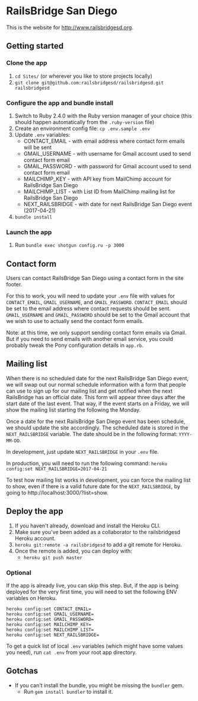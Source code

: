 # RailsBridge San Diego

This is the website for http://www.railsbridgesd.org.

## Getting started

### Clone the app
1. `cd Sites/` (or wherever you like to store projects locally)
2. `git clone git@github.com:railsbridgesd/railsbridgesd.git railsbridgesd`

### Configure the app and bundle install
1. Switch to Ruby 2.4.0 with the Ruby version manager of your choice (this
should happen automatically from the `.ruby-version` file)
2. Create an environment config file: `cp .env.sample .env`
3. Update `.env` variables:   
   - CONTACT_EMAIL    - with email address where contact form emails will be sent
   - GMAIL_USERNAME   - with username for Gmail account used to send contact form email
   - GMAIL_PASSWORD   - with password for Gmail account used to send contact form email
   - MAILCHIMP_KEY    - with API key from MailChimp account for RailsBridge San Diego
   - MAILCHIMP_LIST   - with List ID from MailChimp mailing list for RailsBridge San Diego
   - NEXT_RAILSBRIDGE - with date for next RailsBridge San Diego event (2017-04-21)
4. `bundle install`

### Launch the app
1. Run `bundle exec shotgun config.ru -p 3000`

## Contact form
Users can contact RailsBridge San Diego using a contact form in the site footer.

For this to work, you will need to update your `.env` file with values for
`CONTACT_EMAIL`, `GMAIL_USERNAME`, and `GMAIL_PASSWORD`. `CONTACT_EMAIL` should
be set to the email address where contact requests should be sent.
`GMAIL_USERNAME` and `GMAIL_PASSWORD` should be set to the Gmail account that we
wish to use to actually send the contact form emails.

Note: at this time, we only support sending contact form emails via Gmail. But
if you need to send emails with another email service, you could probably tweak
the Pony configuration details in `app.rb`.

## Mailing list
When there is no scheduled date for the next RailsBridge San Diego event, we
will swap out our normal schedule information with a form that people can use to
sign up for our mailing list and get notified when the next RailsBridge has an
official date. This form will appear three days after the start date of the last
event. That way, if the event starts on a Friday, we will show the mailing list
starting the following the Monday.

Once a date for the next RailsBridge San Diego event has been schedule, we
should update the site accordingly. The scheduled date is stored in the
`NEXT_RAILSBRIDGE` variable. The date should be in the following format:
`YYYY-MM-DD`.

In development, just update `NEXT_RAILSBRIDGE` in your `.env` file.

In production, you will need to run the following command:
`heroku config:set NEXT_RAILSBRIDGE=2017-04-21`

To test how mailing list works in development, you can force the mailing list to
show, even if there is a valid future date for the `NEXT_RAILSBRIDGE`, by going
to http://localhost:3000/?list=show.

## Deploy the app

1. If you haven't already, download and install the Heroku CLI.
2. Make sure you've been added as a collaborator to the railsbridgesd Heroku account. 
3. `heroku git:remote -a railsbridgesd` to add a git remote for Heroku.
4. Once the remote is added, you can deploy with:
    - `heroku git push master`

### Optional  

If the app is already live, you can skip this step. But, if the app is being
deployed for the very first time, you will need to set the following ENV
variables on Heroku.

   ```
   heroku config:set CONTACT_EMAIL=  
   heroku config:set GMAIL_USERNAME=
   heroku config:set GMAIL_PASSWORD=
   heroku config:set MAILCHIMP_KEY=
   heroku config:set MAILCHIMP_LIST=
   heroku config:set NEXT_RAILSBRIDGE=
   ```
   
   To get a quick list of local `.env` variables (which might have some values
   you need), run `cat .env` from your root app directory.
   
## Gotchas

- If you can't install the bundle, you might be missing the `bundler` gem.
  - Run `gem install bundler` to install it.
